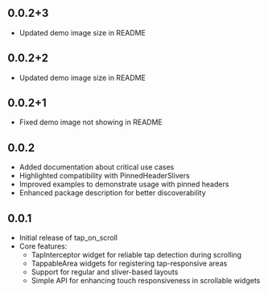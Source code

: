 ## 0.0.2+3

- Updated demo image size in README

## 0.0.2+2

- Updated demo image size in README

## 0.0.2+1

- Fixed demo image not showing in README

## 0.0.2

- Added documentation about critical use cases
- Highlighted compatibility with PinnedHeaderSlivers
- Improved examples to demonstrate usage with pinned headers
- Enhanced package description for better discoverability

## 0.0.1

- Initial release of tap_on_scroll
- Core features:
  - TapInterceptor widget for reliable tap detection during scrolling
  - TappableArea widgets for registering tap-responsive areas
  - Support for regular and sliver-based layouts
  - Simple API for enhancing touch responsiveness in scrollable widgets

